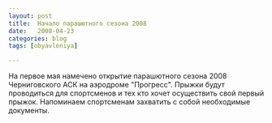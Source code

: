 ```yaml
---
layout: post
title:  Начало парашютного сезона 2008
date:   2008-04-23
categories: blog
tags: [obyavleniya]

---
```


На первое мая намечено открытие парашютного сезона 2008 Черниговского АСК на аэродроме "Прогресс". Прыжки будут проводиться для спортсменов и тех кто хочет осуществить свой первый прыжок. Напоминаем спортсменам захватить с собой необходимые документы.
